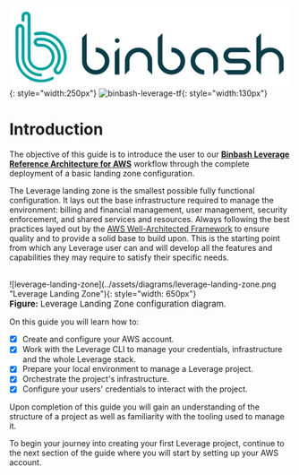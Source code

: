 ![binbash-logo](../assets/images/logos/binbash.png "Binbash"){: style="width:250px"}
![binbash-leverage-tf](../assets/images/logos/binbash-leverage-terraform.png#right "Leverage"){: style="width:130px"}

# Introduction

The objective of this guide is to introduce the user to our [**Binbash Leverage Reference Architecture for AWS**](../../how-it-works/) workflow through the complete deployment of a basic landing zone configuration.

The Leverage landing zone is the smallest possible fully functional configuration. It lays out the base infrastructure required to manage the environment: billing and financial management, user management, security enforcement, and shared services and resources. Always following the best practices layed out by the [AWS Well-Architected Framework](https://docs.aws.amazon.com/wellarchitected/latest/framework/welcome.html) to ensure quality and to provide a solid base to build upon. This is the starting point from which any Leverage user can and will develop all the features and capabilities they may require to satisfy their specific needs.

</br>
![leverage-landing-zone](../assets/diagrams/leverage-landing-zone.png "Leverage Landing Zone"){: style="width: 650px"}
<figcaption style="font-size:15px">
<b>Figure:</b> Leverage Landing Zone configuration diagram.
</figcaption>

On this guide you will learn how to:

- [X] Create and configure your AWS account.
- [X] Work with the Leverage CLI to manage your credentials, infrastructure and the whole Leverage stack.
- [X] Prepare your local environment to manage a Leverage project.
- [X] Orchestrate the project's infrastructure.
- [X] Configure your users' credentials to interact with the project.

Upon completion of this guide you will gain an understanding of the structure of a project as well as familiarity with the tooling used to manage it.

To begin your journey into creating your first Leverage project, continue to the next section of the guide where you will start by setting up your AWS account.
